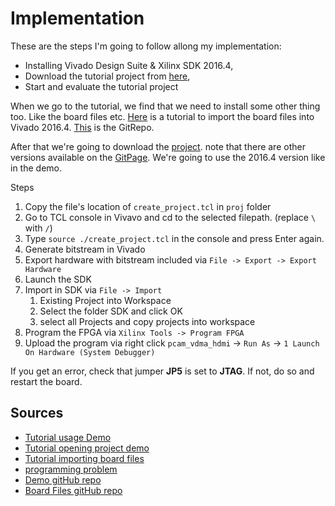 # Implementation

These are the steps I'm going to follow allong my implementation:

* Installing Vivado Design Suite & Xilinx SDK 2016.4,
* Download the tutorial project from [here](https://digilent.com/reference/learn/programmable-logic/tutorials/zybo-z7-pcam-5c-demo/start),
* Start and evaluate the tutorial project


When we go to the tutorial, we find that we need to install some other thing too. Like the board files etc.
[Here](https://digilent.com/reference/software/vivado/board-files) is a tutorial to import the board files into Vivado 2016.4. [This](https://github.com/Digilent/vivado-boards/) is the GitRepo. 

After that we're going to download the [project](https://github.com/Digilent/Zybo-Z7-20-pcam-5c/releases/download/v2016.4-1/Zybo-Z7-20-pcam-5c-2016.4-1.zip). note that there are other versions available on the [GitPage](https://github.com/Digilent/Zybo-Z7-20-pcam-5c/releases). We're going to use the 2016.4 version like in the demo.

Steps
1. Copy the file's location of ```create_project.tcl``` in ```proj``` folder
2. Go to TCL console in Vivavo and cd to the selected filepath. (replace ```\``` with ```/```)
3. Type ```source ./create_project.tcl``` in the console and press Enter again.
4. Generate bitstream in Vivado
5. Export hardware with bitstream included via ```File -> Export -> Export Hardware```
6. Launch the SDK
7. Import in SDK via ```File -> Import```
    1. Existing Project into Workspace
    2. Select the folder SDK and click OK
    3. select all Projects and copy projects into workspace
8. Program the FPGA via ```Xilinx Tools -> Program FPGA```
9. Upload the program via right click ```pcam_vdma_hdmi``` -> ```Run As``` -> ```1 Launch On Hardware (System Debugger)```

If you get an error, check that jumper **JP5** is set to **JTAG**. If not, do so and restart the board.


## Sources
* [Tutorial usage Demo](https://digilent.com/reference/learn/programmable-logic/tutorials/zybo-z7-pcam-5c-demo/start)
* [Tutorial opening project demo](https://digilent.com/reference/learn/programmable-logic/tutorials/github-demos/start)
* [Tutorial importing board files](https://digilent.com/reference/software/vivado/board-files?redirect=1)
* [programming problem](https://forum.digilentinc.com/topic/12952-ap-transaction-error-dap-status-f0000021/) 
* [Demo gitHub repo](https://github.com/Digilent/Zybo-Z7-20-pcam-5c)
* [Board Files gitHub repo](https://github.com/Digilent/vivado-boards/)
